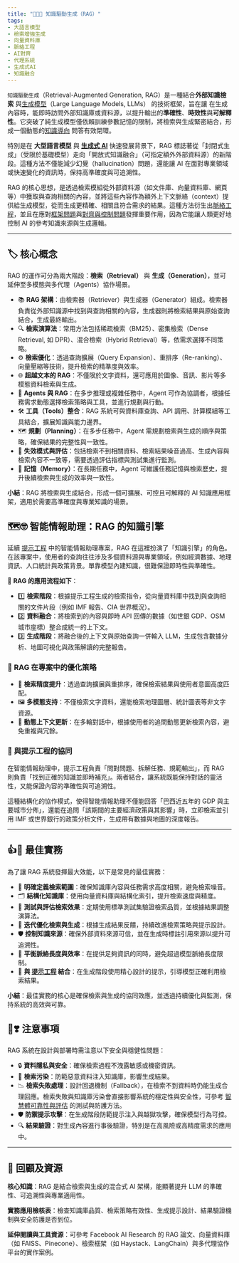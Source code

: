 ```yaml
---
title: "🌉🔗📝 知識驅動生成（RAG）"  
tags:  
- 大語言模型  
- 檢索增強生成  
- 向量資料庫  
- 脈絡工程  
- AI對齊  
- 代理系統  
- 生成式AI  
- 知識融合  
---
```

`知識驅動生成`（Retrieval-Augmented Generation, RAG）是一種結合**外部知識檢索** 與[生成模型](02-07-large_language_models.zh-hant)（Large Language Models, LLMs） 的技術框架，旨在讓 在生成內容時，能即時訪問外部知識庫或資料源，以提升輸出的**準確性**、**時效性**與**可解釋性**。它突破了純生成模型僅依賴訓練參數記憶的限制，將檢索與生成緊密結合，形成一個動態的[知識導向](05-01-oriented_knowledge.zh-hant) 問答有效閉環。

特別是在 **大型語言模型** 與 **[生成式 AI](06-05-analysis_generative.zh-hant)** 快速發展背景下，RAG 標誌著從「封閉式生成」（受限於基礎模型）走向「開放式知識融合」（可指定額外外部資料源）的新階段。這種方法不僅能減少幻覺（hallucination）問題，還能讓 AI 在面對專業領域或快速變化的資訊時，保持高準確度與可追溯性。

RAG 的核心思想，是透過檢索模組從外部資料源（如文件庫、向量資料庫、網頁等）中獲取與查詢相關的內容，並將這些內容作為額外上下文脈絡（context）提供給生成模型，從而生成更精確、相關且符合需求的結果。這種方法衍生出[脈絡工程](10-05-context_engineering.zh-hant)，並且在應對[框架問題](01-04-Frame_Problem.zh-hant)與[對齊與控制問題](01-06-AI_Alignment_Control_Problem.zh-hant)發揮重要作用，因為它能讓人類更好地控制 AI 的參考知識來源與生成邏輯。

---

## 🏷️ 核心概念

RAG 的運作可分為兩大階段：**檢索（Retrieval）** 與 **生成（Generation）**，並可延伸至多模態與多代理（Agents）協作場景。

- 📚 **RAG 架構**：由檢索器（Retriever）與生成器（Generator）組成。檢索器負責從外部知識源中找到與查詢相關的內容，生成器則將檢索結果與原始查詢結合，生成最終輸出。
- 🔍 **檢索演算法**：常用方法包括稀疏檢索（BM25）、密集檢索（Dense Retrieval, 如 DPR）、混合檢索（Hybrid Retrieval）等，依需求選擇不同策略。
- ⚙️ **檢索優化**：透過查詢擴展（Query Expansion）、重排序（Re-ranking）、向量壓縮等技術，提升檢索的精準度與效率。
- 🌐 **超越文本的 RAG**：不僅限於文字資料，還可應用於圖像、音訊、影片等多模態資料檢索與生成。
- 🤖 **Agents 與 RAG**：在多步推理或複雜任務中，Agent 可作為協調者，根據任務需求動態選擇檢索策略與工具，並進行規劃與行動。
- 🛠️ **工具（Tools）整合**：RAG 系統可與資料庫查詢、API 調用、計算模組等工具結合，擴展知識與能力邊界。
- 🗺️ **規劃（Planning）**：在多步任務中，Agent 需規劃檢索與生成的順序與策略，確保結果的完整性與一致性。
- 🚧 **失效模式與評估**：包括檢索不到相關資料、檢索結果噪音過高、生成內容與檢索內容不一致等，需要透過評估指標與測試集進行監測。
- 🧠 **記憶（Memory）**：在長期任務中，Agent 可維護任務記憶與檢索歷史，提升後續檢索與生成的效率與一致性。

**小結**：RAG 將檢索與生成結合，形成一個可擴展、可控且可解釋的 AI 知識應用框架，適用於需要高準確度與專業知識的場景。

## 🗺️🤓 智能情報助理：RAG 的知識引擎

延續 [提示工程](10-03-prompt_engineering.zh-hant) 中的智能情報助理專案，RAG 在這裡扮演了「知識引擎」的角色。  
在該專案中，使用者的查詢往往涉及多個資料源與專業領域，例如經濟數據、地理資訊、人口統計與政策背景。單靠模型內建知識，很難保證即時性與準確性。

📌 **RAG 的應用流程如下**：
* 1️⃣ **檢索階段**：根據提示工程生成的檢索指令，從向量資料庫中找到與查詢相關的文件片段（例如 IMF 報告、CIA 世界概況）。  
* 2️⃣ **資料融合**：將檢索到的內容與即時 API 回傳的數據（如世銀 GDP、OSM 城市座標）整合成統一的上下文。  
* 3️⃣ **生成階段**：將融合後的上下文與原始查詢一併輸入 LLM，生成包含數據分析、地圖可視化與政策解讀的完整報告。  

### 🚀 RAG 在專案中的優化策略

- 🎯 **檢索精度提升**：透過查詢擴展與重排序，確保檢索結果與使用者意圖高度匹配。  
- 🖼️ **多模態支持**：不僅檢索文字資料，還能檢索地理圖層、統計圖表等非文字資源。  
- 🔄 **動態上下文更新**：在多輪對話中，根據使用者的追問動態更新檢索內容，避免重複與冗餘。  

### 🤝 與提示工程的協同

在智能情報助理中，提示工程負責「問對問題、拆解任務、規範輸出」，而 RAG 則負責「找到正確的知識並即時補充」。兩者結合，讓系統既能保持對話的靈活性，又能保證內容的準確性與可追溯性。

這種結構化的協作模式，使得智能情報助理不僅能回答「巴西近五年的 GDP 與主要城市分佈」，還能在追問「該期間的主要經濟政策與其影響」時，立即檢索並引用 IMF 或世界銀行的政策分析文件，生成帶有數據與地圖的深度報告。

***

## 👍💖 最佳實務

為了讓 RAG 系統發揮最大效能，以下是常見的最佳實務：

- 🧩 **明確定義檢索範圍**：確保知識庫內容與任務需求高度相關，避免檢索噪音。
- 🗂️ **結構化知識庫**：使用向量資料庫與結構化索引，提升檢索速度與精度。
- 🧪 **測試與評估檢索效果**：定期使用標準測試集驗證檢索品質，並根據結果調整演算法。
- 🔄 **迭代優化檢索與生成**：根據生成結果反饋，持續改進檢索策略與提示設計。
- 🛡️ **控制知識來源**：確保外部資料來源可信，並在生成時標註引用來源以提升可追溯性。
- 📏 **平衡脈絡長度與效率**：在提供足夠資訊的同時，避免超過模型脈絡長度限制。
- 🤝 **與 [提示工程](10-03-prompt_engineering.zh-hant) 結合**：在生成階段使用精心設計的提示，引導模型正確利用檢索結果。

**小結**：最佳實務的核心是確保檢索與生成的協同效應，並透過持續優化與監測，保持系統的高效與可靠。

## 🤞❣️ 注意事項

RAG 系統在設計與部署時需注意以下安全與穩健性問題：

- 🔒 **資料隱私與安全**：確保檢索過程不洩露敏感或機密資訊。
- 🚫 **檢索污染**：防範惡意資料注入知識庫，影響生成結果。
- 📉 **檢索失敗處理**：設計回退機制（Fallback），在檢索不到資料時仍能生成合理回應。檢索失敗與知識庫污染會直接影響系統的穩定性與安全性，可參考 [智慧體可靠性與評估](10-02-agent_reliability_evaluation.zh-hant) 的測試與防護方法。
- 🛡️ **防禦提示攻擊**：在生成階段防範提示注入與越獄攻擊，確保模型行為可控。
- 🔍 **結果驗證**：對生成內容進行事後驗證，特別是在高風險或高精度需求的應用中。

---

## 🌉 回顧及資源

**核心知識**：RAG 是結合檢索與生成的混合式 AI 架構，能顯著提升 LLM 的準確性、可追溯性與專業適用性。

**實務應用檢核表**：檢查知識庫品質、檢索策略有效性、生成提示設計、結果驗證機制與安全防護是否到位。

**延伸閱讀與工具資源**：可參考 Facebook AI Research 的 RAG 論文、向量資料庫（如 FAISS、Pinecone）、檢索框架（如 Haystack、LangChain）與多代理協作平台的實作案例。
